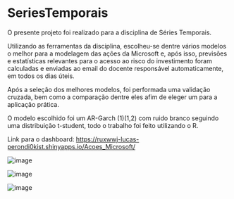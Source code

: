 # SeriesTemporais

O presente projeto foi realizado para a disciplina de Séries Temporais.

Utilizando as ferramentas da disciplina, escolheu-se dentre vários modelos o melhor para a modelagem das ações da Microsoft e, após isso, previsões e estatísticas relevantes para o acesso ao risco do investimento foram calculadas e enviadas ao email do docente responsável automaticamente, em todos os dias úteis.

Após a seleção dos melhores modelos, foi performada uma validação cruzada, bem como a comparação dentre eles afim de eleger um para a aplicação prática.

O modelo escolhido foi um AR-Garch (1)(1,2) com ruido branco seguindo uma distribuição t-student, todo o trabalho foi feito utilizando o R.

Link para o dashboard:
https://ruxwwj-lucas-perondi0kist.shinyapps.io/Acoes_Microsoft/

![image](https://github.com/DanielLopesEstatistica/SeriesTemporais/assets/114888480/1f7a9f05-61eb-492e-944a-37500130bc6c)

![image](https://github.com/DanielLopesEstatistica/SeriesTemporais/assets/114888480/1d1be148-b28e-4b33-bee0-babdb98d3d71)

![image](https://github.com/DanielLopesEstatistica/SeriesTemporais/assets/114888480/62ed31d5-13e4-4772-95b9-a7330e9a5beb)
